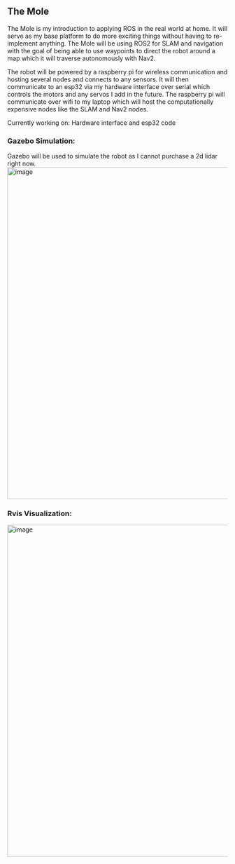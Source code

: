## The Mole

The Mole is my introduction to applying ROS in the real world at home. It will serve as my base platform to do more exciting things without having to re-implement anything. The Mole will be using ROS2 for SLAM and navigation with the goal of being able to use waypoints to direct the robot around a map which it will traverse autonomously with Nav2.

The robot will be powered by a raspberry pi for wireless communication and hosting several nodes and connects to any sensors. It will then communicate to an esp32 via my hardware interface over serial which controls the motors and any servos I add in the future. The raspberry pi will communicate over wifi to my laptop which will host the computationally expensive nodes like the SLAM and Nav2 nodes.

Currently working on: Hardware interface and esp32 code

### Gazebo Simulation:
Gazebo will be used to simulate the robot as I cannot purchase a 2d lidar right now.
<img width="1049" height="757" alt="image" src="https://github.com/user-attachments/assets/e2f339c3-f9de-41cb-85ca-1e7bc0274fd8" />

### Rvis Visualization:
<img width="1049" height="757" alt="image" src="https://github.com/user-attachments/assets/a272afa5-7912-4def-9225-84e06d250f75" />

